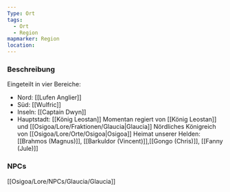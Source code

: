 ```yaml
---
Type: Ort
tags:
  - Ort
  - Region
mapmarker: Region
location:
---
```

### Beschreibung
Eingeteilt in vier Bereiche:  
- Nord: [[Lufen Anglier]]
- Süd: [[Wulfric]]
- Inseln: [[Captain Dwyn]]
- Hauptstadt: [[König Leostan]]
Momentan regiert von [[König Leostan]] und [[Osigoa/Lore/Fraktionen/Glaucia|Glaucia]]
Nördliches Königreich von [[Osigoa/Lore/Orte/Osigoa|Osigoa]]
Heimat unserer Helden: [[Brahmos (Magnus)]], [[Barkuldor (Vincent)]],[[Gongo (Chris)]], [[Fanny (Jule)]]
### NPCs
[[Osigoa/Lore/NPCs/Glaucia/Glaucia]]